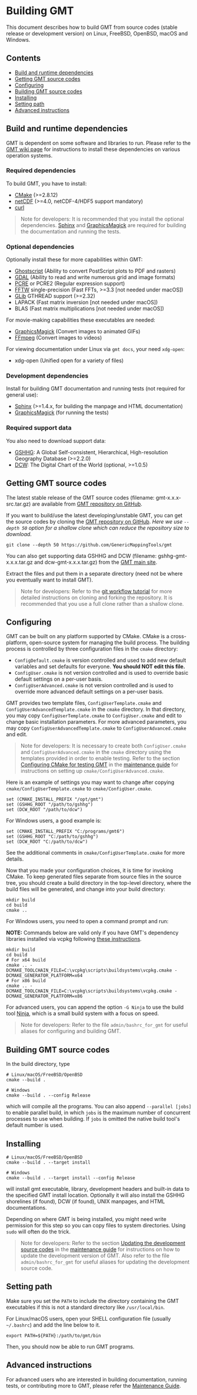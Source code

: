 # Building GMT

This document describes how to build GMT from source codes
(stable release or development version) on Linux, FreeBSD, OpenBSD, macOS and Windows.

## Contents

- [Build and runtime dependencies](#build-and-runtime-dependencies)
- [Getting GMT source codes](#getting-gmt-source-codes)
- [Configuring](#configuring)
- [Building GMT source codes](#building-gmt-source-codes)
- [Installing](#installing)
- [Setting path](#setting-path)
- [Advanced instructions](#advanced-instructions)

## Build and runtime dependencies

GMT is dependent on some software and libraries to run.
Please refer to the [GMT wiki page](https://github.com/GenericMappingTools/gmt/wiki)
for instructions to install these dependencies on various operation systems.

### Required dependencies

To build GMT, you have to install:

- [CMake](https://cmake.org/) (>=2.8.12)
- [netCDF](https://www.unidata.ucar.edu/software/netcdf/) (>=4.0, netCDF-4/HDF5 support mandatory)
- [curl](https://curl.haxx.se/)

> Note for developers: It is recommended that you install the optional dependencies. [Sphinx](http://www.sphinx-doc.org)
> and [GraphicsMagick](http://www.graphicsmagick.org/) are required for building the documentation and running the
> tests.

### Optional dependencies

Optionally install these for more capabilities within GMT:

- [Ghostscript](https://www.ghostscript.com/) (Ability to convert PostScript plots to PDF and rasters)
- [GDAL](https://www.gdal.org/) (Ability to read and write numerous grid and image formats)
- [PCRE](https://www.pcre.org/) or PCRE2 (Regular expression support)
- [FFTW](http://www.fftw.org/) single-precision (Fast FFTs, >=3.3 [not needed under macOS])
- [GLib](https://developer.gnome.org/glib/) GTHREAD support (>=2.32)
- LAPACK (Fast matrix inversion [not needed under macOS])
- BLAS (Fast matrix multiplications [not needed under macOS])

For movie-making capabilities these executables are needed:

- [GraphicsMagick](http://www.graphicsmagick.org/) (Convert images to animated GIFs)
- [FFmpeg](http://www.ffmpeg.org/) (Convert images to videos)

For viewing documentation under Linux via `gmt docs`, your need `xdg-open`:

- xdg-open (Unified open for a variety of files)

### Development dependencies

Install for building GMT documentation and running tests (not required for general use):

- [Sphinx](http://www.sphinx-doc.org) (>=1.4.x, for building the manpage and HTML documentation)
- [GraphicsMagick](http://www.graphicsmagick.org/) (for running the tests)

### Required support data

You also need to download support data:

- [GSHHG](https://github.com/GenericMappingTools/gshhg-gmt): A Global Self-consistent, Hierarchical, High-resolution
  Geography Database (>=2.2.0)
- [DCW](https://github.com/GenericMappingTools/dcw-gmt): The Digital Chart of the World (optional, >=1.0.5)

## Getting GMT source codes

The latest stable release of the GMT source codes (filename: gmt-x.x.x-src.tar.gz)
are available from [GMT repository on GitHub](https://github.com/GenericMappingTools/gmt/releases).

If you want to build/use the latest developing/unstable GMT, you can get the source codes by cloning the
[GMT repository on GitHub](https://github.com/GenericMappingTools/gmt). *Here we use `--depth 50` option for a shallow
clone which can reduce the repository size to download.*

    git clone --depth 50 https://github.com/GenericMappingTools/gmt

You can also get supporting data GSHHG and DCW (filename: gshhg-gmt-x.x.x.tar.gz and dcw-gmt-x.x.x.tar.gz)
from the [GMT main site](https://www.generic-mapping-tools.org/download/#support-data).

Extract the files and put them in a separate directory (need not be where you eventually want to install GMT).

> Note for developers: Refer to the [git workflow tutorial](http://www.asmeurer.com/git-workflow/) for more detailed
> instructions on cloning and forking the repository. It is recommended that you use a full clone rather than a shallow
> clone.

## Configuring

GMT can be built on any platform supported by CMake. CMake is a cross-platform,
open-source system for managing the build process. The building process is
controlled by three configuration files in the `cmake` directory:

-   `ConfigDefault.cmake` is version controlled and used to add new default
    variables and set defaults for everyone. **You should NOT edit this file.**
-   `ConfigUser.cmake` is not version controlled and is used to override basic
    default settings on a per-user basis.
-   `ConfigUserAdvanced.cmake` is not version controlled and is used to override
    more advanced default settings on a per-user basis.

GMT provides two template files, `ConfigUserTemplate.cmake` and `ConfigUserAdvancedTemplate.cmake` in the `cmake`
directory. In that directory, you may copy `ConfigUserTemplate.cmake` to `ConfigUser.cmake` and edit to change basic
installation parameters. For more advanced parameters, you may copy `ConfigUserAdvancedTemplate.cmake` to
`ConfigUserAdvanced.cmake` and edit.

> Note for developers: It is necessary to create both `ConfigUser.cmake` and `ConfigUserAdvanced.cmake` in the `cmake`
> directory using the templates provided in order to enable testing. Refer to the section
> [Configuring CMake for testing GMT](MAINTENANCE.md#configuring-cmake-for-testing-gmt) in the
> [maintenance guide](MAINTENANCE.md) for instructions on setting up `cmake/ConfigUserAdvanced.cmake`.

Here is an example of settings you may want to change after copying `cmake/ConfigUserTemplate.cmake` to
`cmake/ConfigUser.cmake`.

```
set (CMAKE_INSTALL_PREFIX "/opt/gmt")
set (GSHHG_ROOT "/path/to/gshhg")
set (DCW_ROOT "/path/to/dcw")
```

For Windows users, a good example is:

```
set (CMAKE_INSTALL_PREFIX "C:/programs/gmt6")
set (GSHHG_ROOT "C:/path/to/gshhg")
set (DCW_ROOT "C:/path/to/dcw")
```

See the additional comments in `cmake/ConfigUserTemplate.cmake` for more details.

Now that you made your configuration choices, it is time for invoking CMake.
To keep generated files separate from source files in the source tree,
you should create a build directory in the top-level directory,
where the build files will be generated, and change into your build directory:

```
mkdir build
cd build
cmake ..
```

For Windows users, you need to open a command prompt and run:

**NOTE:** Commands below are valid only if you have GMT's dependency libraries installed
via vcpkg following [these instructions](https://github.com/GenericMappingTools/gmt/wiki/Install-dependencies-on-Windows-via-vcpkg).

```
mkdir build
cd build
# For x64 build
cmake .. -DCMAKE_TOOLCHAIN_FILE=C:\vcpkg\scripts\buildsystems\vcpkg.cmake -DCMAKE_GENERATOR_PLATFORM=x64
# For x86 build
cmake .. -DCMAKE_TOOLCHAIN_FILE=C:\vcpkg\scripts\buildsystems\vcpkg.cmake -DCMAKE_GENERATOR_PLATFORM=x86
```

For advanced users, you can append the option `-G Ninja` to use the
build tool [Ninja](https://ninja-build.org/), which is a small build system
with a focus on speed.

> Note for developers: Refer to the file `admin/bashrc_for_gmt` for useful aliases for configuring and building GMT.

## Building GMT source codes

In the build directory, type

```
# Linux/macOS/FreeBSD/OpenBSD
cmake --build .

# Windows
cmake --build . --config Release
```

which will compile all the programs. You can also append ``--parallel [jobs]``
to enable parallel build, in which ``jobs`` is the maximum number of concurrent
processes to use when building. If ``jobs`` is omitted the native build tool's
default number is used.

## Installing

```
# Linux/macOS/FreeBSD/OpenBSD
cmake --build . --target install

# Windows
cmake --build . --target install --config Release
```

will install gmt executable, library, development headers and built-in data
to the specified GMT install location.
Optionally it will also install the GSHHG shorelines (if found), DCW (if found),
UNIX manpages, and HTML documentations.

Depending on where GMT is being installed, you might need
write permission for this step so you can copy files to system directories.
Using `sudo` will often do the trick.

> Note for developers: Refer to the section
> [Updating the development source codes](MAINTENANCE.md#updating-the-development-source-codes) in the
> [maintenance guide](MAINTENANCE.md) for instructions on how to update the development version of GMT. Also refer to
> the file `admin/bashrc_for_gmt` for useful aliases for updating the development source code.

## Setting path

Make sure you set the `PATH` to include the directory containing the GMT executables
if this is not a standard directory like `/usr/local/bin`.

For Linux/macOS users, open your SHELL configuration file (usually `~/.bashrc`)
and add the line below to it.

```
export PATH=${PATH}:/path/to/gmt/bin
```

Then, you should now be able to run GMT programs.

## Advanced instructions

For advanced users who are interested in building documentation, running tests, or
contributing more to GMT, please refer the [Maintenance Guide](MAINTENANCE.md).
